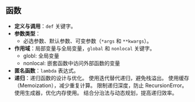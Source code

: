 ## **函数**

- **定义与调用**：`def` 关键字。
- **参数类型**：
  - 必选参数、默认参数、可变参数（`*args` 和 `**kwargs`）。
- **作用域**：局部变量与全局变量，`global` 和 `nonlocal` 关键字。
  - globl: 全局变量
  - nonlocal: 嵌套函数中访问外部函数的变量
- **匿名函数**：`lambda` 表达式。
- **递归**：递归函数的设计与优化。
    使用迭代替代递归，避免栈溢出。
    使用缓存（Memoization），减少重复计算。
    限制递归深度，防止 RecursionError。
    使用生成器，优化内存使用。
    结合分治法与动态规划，提高递归效率。